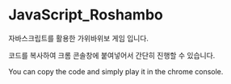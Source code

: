 # JavaScript_Roshambo
자바스크립트를 활용한 가위바위보 게임 입니다.

코드를 복사하여 크롬 콘솔창에 붙여넣어서 간단히 진행할 수 있습니다.

You can copy the code and simply play it in the chrome console.
